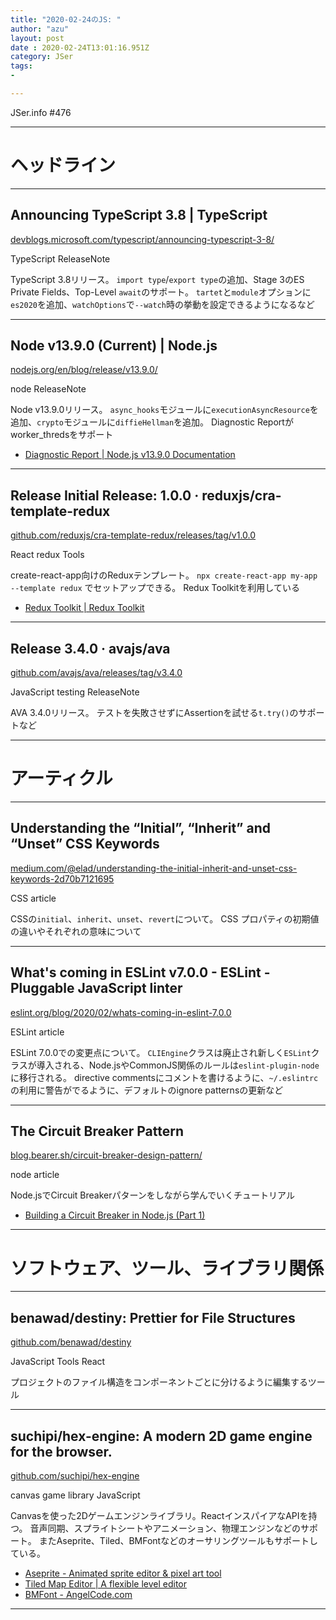 ```yaml
---
title: "2020-02-24のJS: "
author: "azu"
layout: post
date : 2020-02-24T13:01:16.951Z
category: JSer
tags:
-

---
```


JSer.info #476

----

<h1 class="site-genre">ヘッドライン</h1>

----

## Announcing TypeScript 3.8 | TypeScript
[devblogs.microsoft.com/typescript/announcing-typescript-3-8/](https://devblogs.microsoft.com/typescript/announcing-typescript-3-8/ "Announcing TypeScript 3.8 | TypeScript")
<p class="jser-tags jser-tag-icon"><span class="jser-tag">TypeScript</span> <span class="jser-tag">ReleaseNote</span></p>

TypeScript 3.8リリース。
`import type`/`export type`の追加、Stage 3のES Private Fields、Top-Level `await`のサポート。
`tartet`と`module`オプションに`es2020`を追加、`watchOptions`で`--watch`時の挙動を設定できるようになるなど


----

## Node v13.9.0 (Current) | Node.js
[nodejs.org/en/blog/release/v13.9.0/](https://nodejs.org/en/blog/release/v13.9.0/ "Node v13.9.0 (Current) | Node.js")
<p class="jser-tags jser-tag-icon"><span class="jser-tag"> node</span> <span class="jser-tag">ReleaseNote</span></p>

Node v13.9.0リリース。
`async_hooks`モジュールに`executionAsyncResource`を追加、`crypto`モジュールに`diffieHellman`を追加。
Diagnostic Reportがworker_thredsをサポート

- [Diagnostic Report | Node.js v13.9.0 Documentation](https://nodejs.org/api/report.html "Diagnostic Report | Node.js v13.9.0 Documentation")

----

## Release Initial Release: 1.0.0 · reduxjs/cra-template-redux
[github.com/reduxjs/cra-template-redux/releases/tag/v1.0.0](https://github.com/reduxjs/cra-template-redux/releases/tag/v1.0.0 "Release Initial Release: 1.0.0 · reduxjs/cra-template-redux")
<p class="jser-tags jser-tag-icon"><span class="jser-tag">React</span> <span class="jser-tag">redux</span> <span class="jser-tag">Tools</span></p>

create-react-app向けのReduxテンプレート。
`npx create-react-app my-app --template redux` でセットアップできる。
Redux Toolkitを利用している

- [Redux Toolkit | Redux Toolkit](https://redux-toolkit.js.org/ "Redux Toolkit | Redux Toolkit")

----

## Release 3.4.0 · avajs/ava
[github.com/avajs/ava/releases/tag/v3.4.0](https://github.com/avajs/ava/releases/tag/v3.4.0 "Release 3.4.0 · avajs/ava")
<p class="jser-tags jser-tag-icon"><span class="jser-tag">JavaScript</span> <span class="jser-tag">testing</span> <span class="jser-tag">ReleaseNote</span></p>

AVA 3.4.0リリース。
テストを失敗させずにAssertionを試せる`t.try()`のサポートなど


----
<h1 class="site-genre">アーティクル</h1>

----

## Understanding the “Initial”, “Inherit” and “Unset” CSS Keywords
[medium.com/@elad/understanding-the-initial-inherit-and-unset-css-keywords-2d70b7121695](https://medium.com/@elad/understanding-the-initial-inherit-and-unset-css-keywords-2d70b7121695 "Understanding the “Initial”, “Inherit” and “Unset” CSS Keywords")
<p class="jser-tags jser-tag-icon"><span class="jser-tag">CSS</span> <span class="jser-tag">article</span></p>

CSSの`initial`、`inherit`、`unset`、`revert`について。
CSS プロパティの初期値の違いやそれぞれの意味について


----

## What's coming in ESLint v7.0.0 - ESLint - Pluggable JavaScript linter
[eslint.org/blog/2020/02/whats-coming-in-eslint-7.0.0](https://eslint.org/blog/2020/02/whats-coming-in-eslint-7.0.0 "What's coming in ESLint v7.0.0 - ESLint - Pluggable JavaScript linter")
<p class="jser-tags jser-tag-icon"><span class="jser-tag">ESLint</span> <span class="jser-tag">article</span></p>

ESLint 7.0.0での変更点について。
`CLIEngine`クラスは廃止され新しく`ESLint`クラスが導入される、Node.jsやCommonJS関係のルールは`eslint-plugin-node`に移行される。
directive commentsにコメントを書けるように、`~/.eslintrc`の利用に警告がでるように、デフォルトのignore patternsの更新など


----

## The Circuit Breaker Pattern
[blog.bearer.sh/circuit-breaker-design-pattern/](https://blog.bearer.sh/circuit-breaker-design-pattern/ "The Circuit Breaker Pattern")
<p class="jser-tags jser-tag-icon"><span class="jser-tag"> node</span> <span class="jser-tag">article</span></p>

Node.jsでCircuit Breakerパターンをしながら学んでいくチュートリアル

- [Building a Circuit Breaker in Node.js (Part 1)](https://blog.bearer.sh/build-a-circuit-breaker-in-node-js/ "Building a Circuit Breaker in Node.js (Part 1)")

----
<h1 class="site-genre">ソフトウェア、ツール、ライブラリ関係</h1>

----

## benawad/destiny: Prettier for File Structures
[github.com/benawad/destiny](https://github.com/benawad/destiny "benawad/destiny: Prettier for File Structures")
<p class="jser-tags jser-tag-icon"><span class="jser-tag">JavaScript</span> <span class="jser-tag">Tools</span> <span class="jser-tag">React</span></p>

プロジェクトのファイル構造をコンポーネントごとに分けるように編集するツール


----

## suchipi/hex-engine: A modern 2D game engine for the browser.
[github.com/suchipi/hex-engine](https://github.com/suchipi/hex-engine "suchipi/hex-engine: A modern 2D game engine for the browser.")
<p class="jser-tags jser-tag-icon"><span class="jser-tag">canvas</span> <span class="jser-tag">game</span> <span class="jser-tag">library</span> <span class="jser-tag">JavaScript</span></p>

Canvasを使った2Dゲームエンジンライブラリ。ReactインスパイアなAPIを持つ。
音声同期、スプライトシートやアニメーション、物理エンジンなどのサポート。
またAseprite、Tiled、BMFontなどのオーサリングツールもサポートしている。

- [Aseprite - Animated sprite editor & pixel art tool](https://www.aseprite.org/ "Aseprite - Animated sprite editor &amp; pixel art tool")
- [Tiled Map Editor | A flexible level editor](https://www.mapeditor.org/ "Tiled Map Editor | A flexible level editor")
- [BMFont - AngelCode.com](https://www.angelcode.com/products/bmfont/ "BMFont - AngelCode.com")

----
